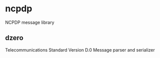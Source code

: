 # ncpdp
NCPDP message library

## dzero
Telecommunications Standard Version D.0 Message parser and serializer
